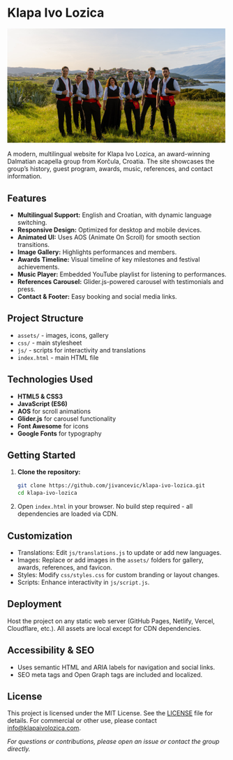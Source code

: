 # Klapa Ivo Lozica

<img src="./assets/og-image.jpg" alt="Klapa Ivo Lozica group" width="500">

A modern, multilingual website for Klapa Ivo Lozica, an award-winning Dalmatian acapella group from Korčula, Croatia. The site showcases the group’s history, guest program, awards, music, references, and contact information.

## Features

- **Multilingual Support:** English and Croatian, with dynamic language switching.
- **Responsive Design:** Optimized for desktop and mobile devices.
- **Animated UI:** Uses AOS (Animate On Scroll) for smooth section transitions.
- **Image Gallery:** Highlights performances and members.
- **Awards Timeline:** Visual timeline of key milestones and festival achievements.
- **Music Player:** Embedded YouTube playlist for listening to performances.
- **References Carousel:** Glider.js-powered carousel with testimonials and press.
- **Contact & Footer:** Easy booking and social media links.

## Project Structure
- `assets/` - images, icons, gallery 
- `css/` - main stylesheet 
- `js/` - scripts for interactivity and translations 
- `index.html` - main HTML file 

## Technologies Used

- **HTML5 & CSS3**
- **JavaScript (ES6)**
- **AOS** for scroll animations
- **Glider.js** for carousel functionality
- **Font Awesome** for icons
- **Google Fonts** for typography

## Getting Started

1. **Clone the repository:**
   ```sh
   git clone https://github.com/jivancevic/klapa-ivo-lozica.git
   cd klapa-ivo-lozica
   ```
2. Open `index.html` in your browser. No build step required - all dependencies are loaded via CDN.

## Customization

- Translations: Edit `js/translations.js` to update or add new languages.
- Images: Replace or add images in the `assets/` folders for gallery, awards, references, and favicon.
- Styles: Modify `css/styles.css` for custom branding or layout changes.
- Scripts: Enhance interactivity in `js/script.js`.

## Deployment

Host the project on any static web server (GitHub Pages, Netlify, Vercel, Cloudflare, etc.). All assets are local except for CDN dependencies.

## Accessibility & SEO
- Uses semantic HTML and ARIA labels for navigation and social links.
- SEO meta tags and Open Graph tags are included and localized.

## License

This project is licensed under the MIT License. See the [LICENSE](LICENSE.md) file for details. For commercial or other use, please contact info@klapaivolozica.com.

_For questions or contributions, please open an issue or contact the group directly._